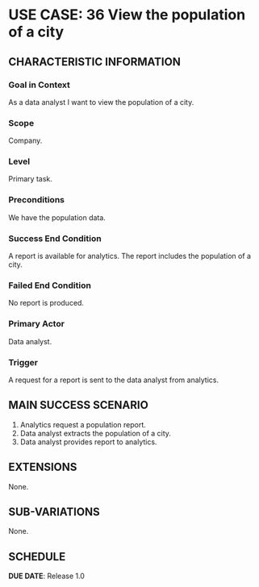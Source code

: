 # USE CASE: 36 View the population of a city

## CHARACTERISTIC INFORMATION

### Goal in Context

As a data analyst I want to view the population of a city.

### Scope

Company.

### Level

Primary task.

### Preconditions

We have the population data.

### Success End Condition

A report is available for analytics. The report includes the population of a city.

### Failed End Condition

No report is produced.

### Primary Actor

Data analyst.

### Trigger

A request for a report is sent to the data analyst from analytics.

## MAIN SUCCESS SCENARIO

1. Analytics request a population report.
2. Data analyst extracts the population of a city.
3. Data analyst provides report to analytics.

## EXTENSIONS

None.

## SUB-VARIATIONS

None.

## SCHEDULE

**DUE DATE**: Release 1.0